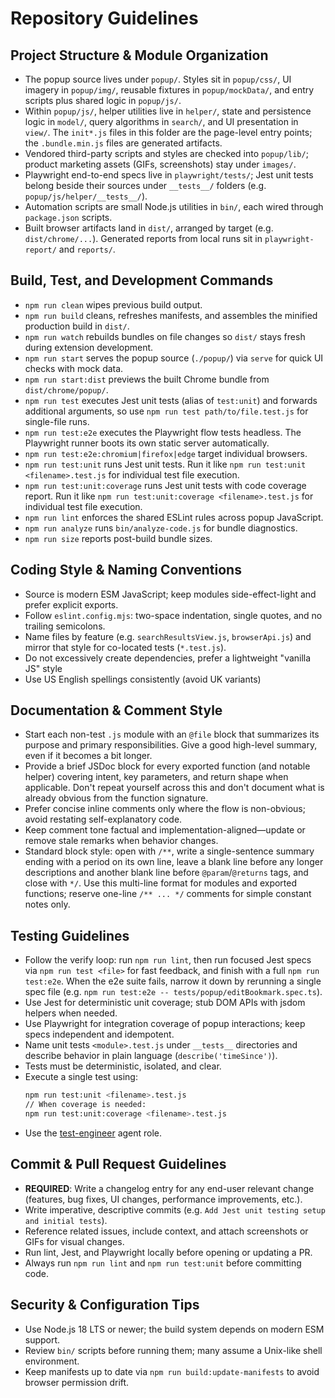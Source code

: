 # Repository Guidelines

## Project Structure & Module Organization

- The popup source lives under `popup/`. Styles sit in `popup/css/`, UI imagery in `popup/img/`, reusable fixtures in `popup/mockData/`, and entry scripts plus shared logic in `popup/js/`.
- Within `popup/js/`, helper utilities live in `helper/`, state and persistence logic in `model/`, query algorithms in `search/`, and UI presentation in `view/`. The `init*.js` files in this folder are the page-level entry points; the `.bundle.min.js` files are generated artifacts.
- Vendored third-party scripts and styles are checked into `popup/lib/`; product marketing assets (GIFs, screenshots) stay under `images/`.
- Playwright end-to-end specs live in `playwright/tests/`; Jest unit tests belong beside their sources under `__tests__/` folders (e.g. `popup/js/helper/__tests__/`).
- Automation scripts are small Node.js utilities in `bin/`, each wired through `package.json` scripts.
- Built browser artifacts land in `dist/`, arranged by target (e.g. `dist/chrome/...`). Generated reports from local runs sit in `playwright-report/` and `reports/`.

## Build, Test, and Development Commands

- `npm run clean` wipes previous build output.
- `npm run build` cleans, refreshes manifests, and assembles the minified production build in `dist/`.
- `npm run watch` rebuilds bundles on file changes so `dist/` stays fresh during extension development.
- `npm run start` serves the popup source (`./popup/`) via `serve` for quick UI checks with mock data.
- `npm run start:dist` previews the built Chrome bundle from `dist/chrome/popup/`.
- `npm run test` executes Jest unit tests (alias of `test:unit`) and forwards additional arguments, so use `npm run test path/to/file.test.js` for single-file runs.
- `npm run test:e2e` executes the Playwright flow tests headless. The Playwright runner boots its own static server automatically.
- `npm run test:e2e:chromium|firefox|edge` target individual browsers.
- `npm run test:unit` runs Jest unit tests. Run it like `npm run test:unit <filename>.test.js` for individual test file execution.
- `npm run test:unit:coverage` runs Jest unit tests with code coverage report. Run it like `npm run test:unit:coverage <filename>.test.js` for individual test file execution.
- `npm run lint` enforces the shared ESLint rules across popup JavaScript.
- `npm run analyze` runs `bin/analyze-code.js` for bundle diagnostics.
- `npm run size` reports post-build bundle sizes.

## Coding Style & Naming Conventions

- Source is modern ESM JavaScript; keep modules side-effect-light and prefer explicit exports.
- Follow `eslint.config.mjs`: two-space indentation, single quotes, and no trailing semicolons.
- Name files by feature (e.g. `searchResultsView.js`, `browserApi.js`) and mirror that style for co-located tests (`*.test.js`).
- Do not excessively create dependencies, prefer a lightweight "vanilla JS" style
- Use US English spellings consistently (avoid UK variants)

## Documentation & Comment Style

- Start each non-test `.js` module with an `@file` block that summarizes its purpose and primary responsibilities. Give a good high-level summary, even if it becomes a bit longer.
- Provide a brief JSDoc block for every exported function (and notable helper) covering intent, key parameters, and return shape when applicable. Don't repeat yourself across this and don't document what is already obvious from the function signature.
- Prefer concise inline comments only where the flow is non-obvious; avoid restating self-explanatory code.
- Keep comment tone factual and implementation-aligned—update or remove stale remarks when behavior changes.
- Standard block style: open with `/**`, write a single-sentence summary ending with a period on its own line, leave a blank line before any longer descriptions and another blank line before `@param`/`@returns` tags, and close with `*/`. Use this multi-line format for modules and exported functions; reserve one-line `/** ... */` comments for simple constant notes only.

## Testing Guidelines

- Follow the verify loop: run `npm run lint`, then run focused Jest specs via `npm run test <file>` for fast feedback, and finish with a full `npm run test:e2e`. When the e2e suite fails, narrow it down by rerunning a single spec file (e.g. `npm run test:e2e -- tests/popup/editBookmark.spec.ts`).
- Use Jest for deterministic unit coverage; stub DOM APIs with jsdom helpers when needed.
- Use Playwright for integration coverage of popup interactions; keep specs independent and idempotent.
- Name unit tests `<module>.test.js` under `__tests__` directories and describe behavior in plain language (`describe('timeSince')`).
- Tests must be deterministic, isolated, and clear.
- Execute a single test using:
  ```bash
  npm run test:unit <filename>.test.js
  // When coverage is needed:
  npm run test:unit:coverage <filename>.test.js
  ```
- Use the [test-engineer](.github/agents/test-engineer.md) agent role.

## Commit & Pull Request Guidelines

- **REQUIRED**: Write a changelog entry for any end-user relevant change (features, bug fixes, UI changes, performance improvements, etc.).
- Write imperative, descriptive commits (e.g. `Add Jest unit testing setup and initial tests`).
- Reference related issues, include context, and attach screenshots or GIFs for visual changes.
- Run lint, Jest, and Playwright locally before opening or updating a PR.
- Always run `npm run lint` and `npm run test:unit` before committing code.

## Security & Configuration Tips

- Use Node.js 18 LTS or newer; the build system depends on modern ESM support.
- Review `bin/` scripts before running them; many assume a Unix-like shell environment.
- Keep manifests up to date via `npm run build:update-manifests` to avoid browser permission drift.

